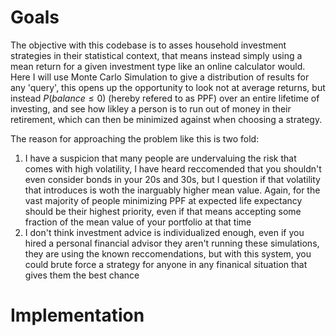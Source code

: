 # Goals

The objective with this codebase is to asses household investment strategies in their statistical context, that means instead simply using a mean return for a given investment type like an online calculator would. Here I will use Monte Carlo Simulation to give a distribution of results for any 'query', this opens up the opportunity to look not at average returns, but instead $P(balance ≤ 0)$ (hereby refered to as PPF) over an entire lifetime of investing, and see how likley a person is to run out of money in their retirement, which can then be minimized against when choosing a strategy.

The reason for approaching the problem like this is two fold:

1. I have a suspicion that many people are undervaluing the risk that comes with high volatility, I have heard reccomended that you shouldn't even consider bonds in your 20s and 30s, but I question if that volatility that introduces is woth the inarguably higher mean value. Again, for the vast majority of people minimizing PPF at expected life expectancy should be their highest priority, even if that means accepting some fraction of the mean value of your portfolio at that time
2. I don't think investment advice is individualized enough, even if you hired a personal financial advisor they aren't running these simulations, they are using the known reccomendations, but with this system, you could brute force a strategy for anyone in any finanical situation that gives them the best chance

# Implementation
